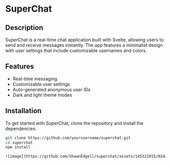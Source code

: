 # SuperChat

## Description

SuperChat is a real-time chat application built with Svelte, allowing users to send and receive messages instantly. The app features a minimalist design with user settings that include customizable usernames and colors.

## Features

- Real-time messaging
- Customizable user settings
- Auto-generated anonymous user IDs
- Dark and light theme modes

## Installation

To get started with SuperChat, clone the repository and install the dependencies.

```bash
git clone https://github.com/yourusername/superchat.git
cd superchat
npm install

![image](https://github.com/ShawnEdgell/superchat/assets/145321915/02dac848-02e4-419f-addc-b34fd4e041b8)
